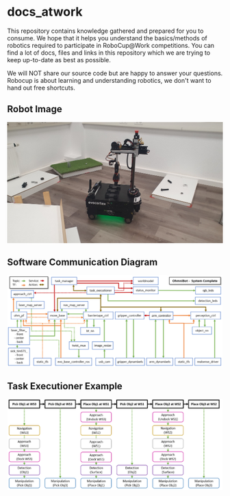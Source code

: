# docs_atwork

This repository contains knowledge gathered and prepared for you to consume.
We hope that it helps you understand the basics/methods of robotics required to participate in RoboCup@Work competitions.
You can find a lot of docs, files and links in this repository which we are trying to keep up-to-date as best as possible.

We will NOT share our source code but are happy to answer your questions.
Robocup is about learning and understanding robotics, we don't want to hand out free shortcuts.



## Robot Image

![](https://github.com/autonohm/docs_atwork/blob/main/images/ohmnibot_arena.jpg)

## Software Communication Diagram

![](https://github.com/autonohm/docs_atwork/blob/main/images/software_com_overview.PNG)

## Task Executioner Example

![](https://github.com/autonohm/docs_atwork/blob/main/images/example_states.PNG)
